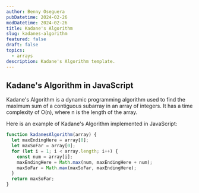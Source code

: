 ```yaml
---
author: Benny Oseguera
pubDatetime: 2024-02-26
modDatetime: 2024-02-26
title: Kadane's Algorithm
slug: kadanes-algorithm
featured: false
draft: false
topics:
  - arrays
description: Kadane's Algorithm template.
---
```


## Kadane's Algorithm in JavaScript

Kadane's Algorithm is a dynamic programming algorithm used to find the maximum sum of a contiguous subarray in an array of integers. It has a time complexity of O(n), where n is the length of the array.

Here is an example of Kadane's Algorithm implemented in JavaScript:

```javascript
function kadanesAlgorithm(array) {
  let maxEndingHere = array[0];
  let maxSoFar = array[0];
  for (let i = 1; i < array.length; i++) {
    const num = array[i];
    maxEndingHere = Math.max(num, maxEndingHere + num);
    maxSoFar = Math.max(maxSoFar, maxEndingHere);
  }
  return maxSoFar;
}
```
